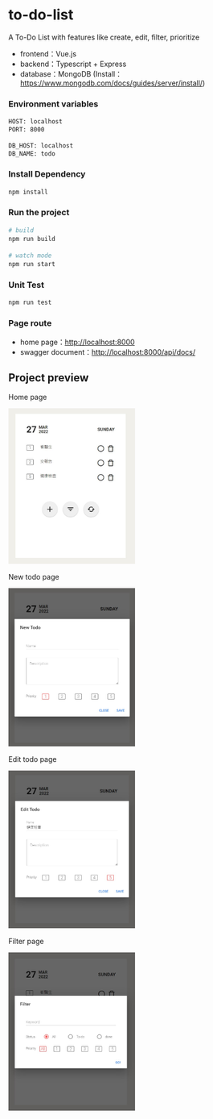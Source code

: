 # to-do-list
A To-Do List with features like create, edit, filter, prioritize
- frontend：Vue.js
- backend：Typescript + Express
- database：MongoDB (Install：https://www.mongodb.com/docs/guides/server/install/)

### ****Environment variables****
```
HOST: localhost
PORT: 8000

DB_HOST: localhost
DB_NAME: todo
```

### **Install Dependency**

```bash
npm install
```

### Ru**n the project**

```bash
# build
npm run build

# watch mode
npm run start
```

### Unit Test

```bash
npm run test
```

### Page route

- home page：[http://localhost:8000](http://localhost:8000/)
- swagger document：[http://localhost:8000/api/docs/](http://localhost:8000/api/docs/)

## ****Project preview****

Home page

<img alt="home" src="preview\home.jpg" width="50%"/>

New todo page

<img alt="add" src="preview\add.jpg" width="50%"/>

Edit todo page

<img alt="edit" src="preview\edit.jpg" width="50%"/>

Filter page

<img alt="filter" src="preview\filter.jpg" width="50%"/>